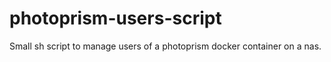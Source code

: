 # photoprism-users-script
Small sh script to manage users of a photoprism docker container on a nas.
